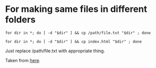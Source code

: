 # For making same files in different folders

`for dir in *; do [ -d "$dir" ] && cp /path/file.txt "$dir" ; done`

`for dir in *; do [ -d "$dir" ] && cp index.html "$dir" ; done`

Just replace /path/file.txt with appropriate thing. 

Taken from [here](https://askubuntu.com/questions/432795/how-to-copy-a-file-to-multiple-folders-using-the-command-line).
